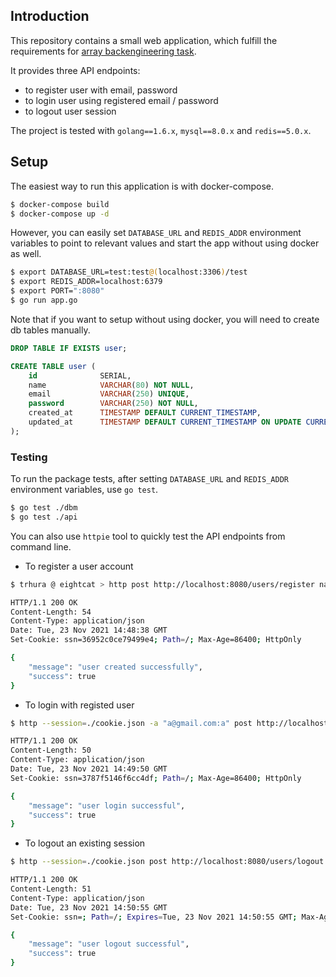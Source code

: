 ## Introduction 

This repository contains a small web application, which fulfill the requirements for [array backengineering task](https://gitlab.com/array.com/tests-backend/-/blob/master/test-1.md). 

It provides three API endpoints:
  * to register user with email, password
  * to login user using registered email / password 
  * to logout user session 

The project is tested with `golang==1.6.x`, `mysql==8.0.x` and `redis==5.0.x`. 
## Setup 

The easiest way to run this application is with docker-compose. 

```sh
$ docker-compose build
$ docker-compose up -d
```

However, you can easily set `DATABASE_URL` and `REDIS_ADDR` environment variables to point to relevant values and start the app without using docker as well.

```sh
$ export DATABASE_URL=test:test@(localhost:3306)/test
$ export REDIS_ADDR=localhost:6379
$ export PORT=":8080"
$ go run app.go 
```

Note that if you want to setup without using docker, you will need to create db tables manually. 

```sql 
DROP TABLE IF EXISTS user;

CREATE TABLE user (
    id              SERIAL,
    name            VARCHAR(80) NOT NULL,
    email           VARCHAR(250) UNIQUE,
    password        VARCHAR(250) NOT NULL,
    created_at      TIMESTAMP DEFAULT CURRENT_TIMESTAMP,
    updated_at      TIMESTAMP DEFAULT CURRENT_TIMESTAMP ON UPDATE CURRENT_TIMESTAMP
);
```

### Testing 

To run the package tests, after setting `DATABASE_URL` and `REDIS_ADDR` environment variables, use `go test`.

```sh
$ go test ./dbm
$ go test ./api
```

You can also use `httpie` tool to quickly test the API endpoints from command line. 

- To register a user account

```sh
$ trhura @ eightcat > http post http://localhost:8080/users/register name="a" email="a@gmail.com" password="a"

HTTP/1.1 200 OK
Content-Length: 54
Content-Type: application/json
Date: Tue, 23 Nov 2021 14:48:38 GMT
Set-Cookie: ssn=36952c0ce79499e4; Path=/; Max-Age=86400; HttpOnly

{
    "message": "user created successfully",
    "success": true
}
```

- To login with registed user

```sh
$ http --session=./cookie.json -a "a@gmail.com:a" post http://localhost:8080/users/login

HTTP/1.1 200 OK
Content-Length: 50
Content-Type: application/json
Date: Tue, 23 Nov 2021 14:49:50 GMT
Set-Cookie: ssn=3787f5146f6cc4df; Path=/; Max-Age=86400; HttpOnly

{
    "message": "user login successful",
    "success": true
}
```

- To logout an existing session

```sh
$ http --session=./cookie.json post http://localhost:8080/users/logout

HTTP/1.1 200 OK
Content-Length: 51
Content-Type: application/json
Date: Tue, 23 Nov 2021 14:50:55 GMT
Set-Cookie: ssn=; Path=/; Expires=Tue, 23 Nov 2021 14:50:55 GMT; Max-Age=0; HttpOnly

{
    "message": "user logout successful",
    "success": true
} 
```